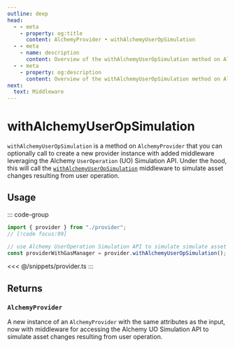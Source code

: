 ```yaml
---
outline: deep
head:
  - - meta
    - property: og:title
      content: AlchemyProvider • withAlchemyUserOpSimulation
  - - meta
    - name: description
      content: Overview of the withAlchemyUserOpSimulation method on Alchemy Provider in aa-alchemy
  - - meta
    - property: og:description
      content: Overview of the withAlchemyUserOpSimulation method on Alchemy Provider in aa-alchemy
next:
  text: Middleware
---
```


# withAlchemyUserOpSimulation

`withAlchemyUserOpSimulation` is a method on `AlchemyProvider` that you can optionally call to create a new provider instance with added middleware leveraging the Alchemy `UserOperation` (UO) Simulation API. Under the hood, this will call the [`withAlchemyUserOpSimulation`](/packages/aa-alchemy/middleware/withAlchemyUserOpSimulation) middleware to simulate asset changes resulting from user operation.

## Usage

::: code-group

```ts [example.ts]
import { provider } from "./provider";
// [!code focus:99]

// use Alchemy UserOperation Simulation API to simulate simulate asset changes resulting from user operation before sending
const providerWithGasManager = provider.withAlchemyUserOpSimulation();
```

<<< @/snippets/provider.ts
:::

## Returns

### `AlchemyProvider`

A new instance of an `AlchemyProvider` with the same attributes as the input, now with middleware for accessing the Alchemy UO Simulation API to simulate asset changes resulting from user operation.
